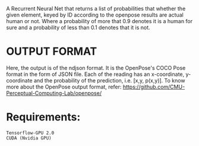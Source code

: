 A Recurrent Neural Net that returns a list of probabilities that whether the given element, keyed by ID according to the openpose results are actual human or not. Where a probability of more that 0.9 denotes it is a human for sure and a probability of less than 0.1 denotes that it is not.

# OUTPUT FORMAT
Here, the output is of the ndjson format. It is the OpenPose's COCO Pose format in the form of JSON file. Each of the reading has an x-coordinate, y-coordinate and the probability of the prediction, i.e. [x,y, p(x,y)]. To know more about the OpenPose output format, refer: https://github.com/CMU-Perceptual-Computing-Lab/openpose/

# Requirements:
    Tensorflow-GPU 2.0
    CUDA (Nvidia GPU)
    
